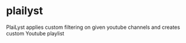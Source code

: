 # plailyst
PlaiLyst applies custom filtering on given youtube channels and creates custom Youtube playlist

